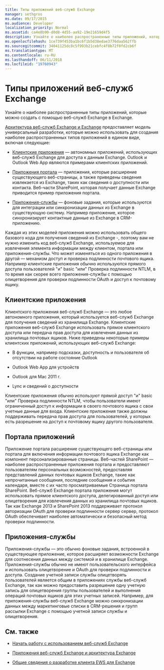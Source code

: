```yaml
---
title: Типы приложений веб-служб Exchange
manager: sethgros
ms.date: 09/17/2015
ms.audience: Developer
localization_priority: Normal
ms.assetid: ca4e8b90-d0d8-4d55-aa92-19e21659d4f5
description: Узнайте о наиболее распространенные типы приложений, которые можно создать с помощью веб-служб Exchange в Exchange.
ms.openlocfilehash: 1ce739f453ba1bc6f1b5d38edae3776daa562ffb
ms.sourcegitcommit: 34041125dc8c5f993b21cebfc4f8b72f0fd2cb6f
ms.translationtype: MT
ms.contentlocale: ru-RU
ms.lasthandoff: 06/11/2018
ms.locfileid: "19760943"
---
```

# <a name="ews-application-types"></a>Типы приложений веб-служб Exchange

Узнайте о наиболее распространенные типы приложений, которые можно создать с помощью веб-служб Exchange в Exchange.
  
[Архитектура веб-служб Exchange и Exchange](ews-applications-and-the-exchange-architecture.md) предоставляет модель универсальный разработки, которые можно использовать для создания наиболее распространенных типов приложений в едином виде, включая следующие: 
  
- [Клиентские приложения](#bk_clientapps) — автономных приложений, использующих веб-служб Exchange для доступа к данным Exchange. Outlook и Outlook Web App являются примерами клиентских приложений. 
    
- [Приложения портала](#bk_portalapps) — приложения, которые расширение существующего веб-страницы, а также приведены сведения извлекается из Exchange, таких как сведения о доступности или контакта. Веб-части SharePoint, которая получает данные Exchange приводится пример приложения портала. 
    
- [Приложения-службы](#bk_serviceapps) — фоновые задания, которые используются для интеграции или синхронизации данных из Exchange в существующую систему. Например приложение, которое синхронизирует контактные данные из Exchange в CRM-приложению. 
    
Каждая из этих моделей приложения можно использовать общего базового кода для получения сведений из Exchange -, поэтому вам не нужно изменить код веб-служб Exchange, используемое для извлечения элемента информации между клиентом, портала или приложения-службы. Что может изменяться из одного приложения в другой — механизм доступ и проверка подлинности почтового ящика. Например клиентские приложения обычно используются прямого доступа пользователей "и" basic "или" Проверка подлинности NTLM, в то время как скорее всего приложения-службы с помощью олицетворения для проверки подлинности OAuth и доступ к почтовому ящику.
  
## <a name="client-applications"></a>Клиентские приложения
<a name="bk_clientapps"> </a>

Клиентского приложения веб-служб Exchange — это любое автономного приложения, который используется веб-служб Exchange для получения сведений из хранилища Exchange. Клиентские приложения веб-служб Exchange использовать прямое клиентского доступа или передача прав доступа для извлечения данных из хранилища почтовых ящиков. Ниже приведены некоторые примеры клиентских приложений, использующих веб-служб Exchange:
  
- В функции, например подсказки, доступность и пользователя об отсутствии на работе состояние Outlook
    
- Outlook Web App для устройств
    
- Outlook для Mac 2011 г.
    
- Lync и сведений о доступности
    
Клиентские приложения обычно используют прямой доступ "и" basic "или" Проверка подлинности NTLM, чтобы пользователи имеют ограниченный доступ к информации в своего почтового ящика с свои учетные данные для входа. Клиентские приложения также должны поддерживать передача прав доступа для пользователей, у которых есть разрешение на доступ к почтовому ящику другого пользователя.
  
## <a name="portal-applications"></a>Портала приложений
<a name="bk_portalapps"> </a>

Приложение портала расширение существующего веб-страницы или портала для включения информации почтового ящика Exchange как компонент персонализированные страницы. Веб-частей SharePoint — наиболее распространенные приложения портала и предоставляют пользователям персональных возможностей, предоставляя представлений данных почтовых ящиков Exchange, такие как непрочитанные сообщения, последние сообщения и события календаря, вместе с их часто просматриваемые Страница портала SharePoint. Веб-служб Exchange портала приложения могут использовать прямое клиентского доступа, делегированный доступ или олицетворения для извлечения данных из хранилища почтовых ящиков. Так как Exchange 2013 и SharePoint 2013 поддерживает протокол авторизации OAuth для проверки подлинности сервер сервер, протокол OAuth обеспечивает наиболее автоматически и безопасный метод проверки подлинности.
  
## <a name="service-applications"></a>Приложения-службы
<a name="bk_serviceapps"> </a>

Приложения-службы — это обычно фоновые задания, встроенной в существующее приложение, которое расширяет возможности Exchange для соотнесения данных между системой и в хранилище Exchange. Приложения-службы обычно не имеют пользовательского интерфейса и использовать олицетворение и OAuth для проверки подлинности и доступа. Создание учетной записи службы олицетворять пользователей является общим в приложениях службы веб-служб Exchange, так как можно предоставить разрешение одну учетную запись для олицетворения группы пользователей и выполнения операций почтовых ящиков для этих учетных записей. Например, для приложения-службы веб-служб Exchange можно синхронизации данных между маркетинговые списки в CRM-решения и групп рассылки Exchange с помощью учетной записи службы и олицетворения.
  
## <a name="see-also"></a>См. также


- [Начать работу с использованием веб-служб Exchange](start-using-web-services-in-exchange.md)
    
- [Приложения веб-служб Exchange и архитектура Exchange](ews-applications-and-the-exchange-architecture.md)
    
- [Общие сведения о разработке клиента EWS для Exchange](ews-client-design-overview-for-exchange.md)
    

